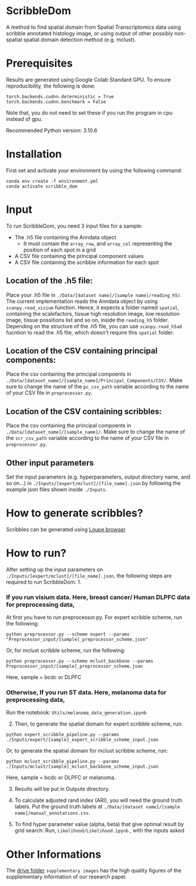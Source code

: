 # ScribbleDom
A method to find spatial domain from Spatial Transcriptomics data using scribble annotated histology image, or using 
output of other possibly non-spatial spatial domain detection method (e.g. mclust).

# Prerequisites
Results are generated using Google Colab Standard GPU. To ensure reproducibility, the following is done:
```
torch.backends.cudnn.deterministic = True
torch.backends.cudnn.benchmark = False
```
Note that, you do not need to set these if you run the program in cpu instead of gpu.

Recommended Python version: 3.10.6

# Installation
First set and activate your environment by using the following command:
```
conda env create -f environment.yml
conda activate scribble_dom
```

# Input
To run ScribbleDom, you need 3 input files for a sample:
 - The .h5 file containing the Anndata object
    - It must contain the ```array_row```, and ```array_col``` representing the position of each spot in a grid
 - A CSV file containing the principal component values
 - A CSV file containing the scribble information for each spot

## Location of the .h5 file:
Place your .h5 file in ```./Data/[dataset name]/[sample name]/reading_h5/```. The current implementation reads the Anndata object
by using ```scanpy.read_visium``` function. Hence, it expects a folder named ```spatial```, containing the scalefactors, tissue high 
resolution image, low resolution image, tissue possitions list and so on, inside the ```reading_h5``` folder. Depending on the 
structure of the .h5 file, you can use ```scanpy.read_h5ad``` fucntion to read the .h5 file, which doesn't require this ```spatial``` folder.

## Location of the CSV containing principal components:
Place the csv containing the principal compoents in ```./Data/[dataset_name]/[sample_name]/Principal_Components/CSV/```.
Make sure to change the name of the ```pc_csv_path``` variable according to the name of your CSV file in ```preprocessor.py```.

## Location of the CSV containing scribbles:
Place the csv containing the principal compoents in ```./Data/[dataset_name]/[sample_name]/```.
Make sure to change the name of the ```scr_csv_path``` variable according to the name of your CSV file in ```preprocessor.py```.

## Other input parameters
Set the input parameters (e.g. hyperparameters, output directory name, and so on...) in ```./Inputs/[expert/mclust]/[file_name].json``` by following the example json files shown inside ```./Inputs```.

# How to generate scribbles?
Scribbles can be generated using [Loupe browser](https://support.10xgenomics.com/single-cell-gene-expression/software/visualization/latest/what-is-loupe-cell-browser)

# How to run?
After setting up the input parameters on ```./Inputs/[expert/mclust]/[file_name].json```, the following steps are required to run ScribbleDom:
1. 
### If you run visium data. Here, breast cancer/ Human DLPFC data for preprocessing data,  
At first you have to run preprocessor.py. For expert scribble scheme, run the following:
```
python preprocessor.py --scheme expert --params "Preprocessor_input/[sample]_preprocessor_scheme.json"
```
Or, for mclust scribble scheme, run the following:
```
python preprocessor.py --scheme mclust_backbone --params Preprocessor_input/[sample]_preprocessor_scheme.json
```  
Here, sample = bcdc or DLPFC  
### Otherwise, If you run ST data. Here, melanoma data for preprocessing data,  
Run the notebook: ```Utils/melanoma_data_generation.ipynb```

2. Then, to generate the spatial domain for expert scribble scheme, run:
```
python expert_scribble_pipeline.py --params ./Inputs/expert/[sample]_expert_scribble_scheme_input.json
```
Or, to generate the spatial domain for mclust scribble scheme, run:
```
python mclust_scribble_pipeline.py --params ./Inputs/mclust/[sample]_mclust_backbone_scheme_input.json
```
Here, sample = bcdc or DLPFC or melanoma.

3. Results will be put in Outputs directory.

4. To calculate adjusted rand index (ARI), you will need the ground truth labels. Put the ground truth labels at ```./Data/[dataset name]/[sample name]/manual_annotations.csv```.

5. To find hyper parameter value (alpha, beta) that give optimal result by grid search: 
Run, ```Likelihood/Likelihood.ipynb``` , with the inputs asked

# Other Informations
The [drive folder](https://drive.google.com/drive/folders/1yVen1YkzbS408AW2r29Kh6dKF_gtJQHu?usp=sharing) ```supplementary images``` has the high quality figures of the supplementary information of our research paper.

